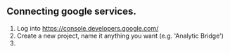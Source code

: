 ## Connecting google services.

1. Log into https://console.developers.google.com/
2. Create a new project, name it anything you want (e.g. 'Analytic Bridge')
3. 